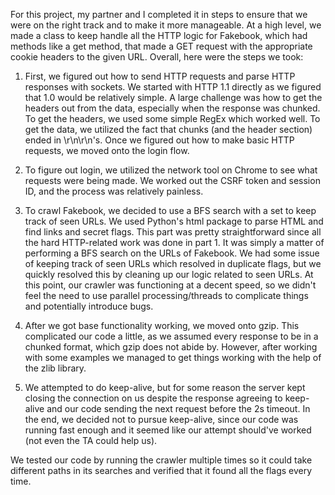 For this project, my partner and I completed it in steps to ensure that we were on the right track and to make it more
manageable. At a high level, we made a class to keep handle all the HTTP logic for Fakebook, which had methods like
a get method, that made a GET request with the appropriate cookie headers to the given URL. Overall, here were the steps
we took:

1. First, we figured out how to send HTTP requests and parse HTTP responses with sockets. We started with HTTP 1.1 
directly as we figured that 1.0 would be relatively simple. A large challenge was how to get the headers out from the
data, especially when the response was chunked. To get the headers, we used some simple RegEx which worked well. To
get the data, we utilized the fact that chunks (and the header section) ended in \r\n\r\n's. Once we figured out how
to make basic HTTP requests, we moved onto the login flow.

2. To figure out login, we utilized the network tool on Chrome to see what requests were being made. We worked out 
the CSRF token and session ID, and the process was relatively painless. 

3. To crawl Fakebook, we decided to use a BFS search with a set to keep track of seen URLs. We used Python's html package
to parse HTML and find links and secret flags. This part was pretty straightforward since all the hard HTTP-related work
was done in part 1. It was simply a matter of performing a BFS search on the URLs of Fakebook. We had some issue of
keeping track of seen URLs which resolved in duplicate flags, but we quickly resolved this by cleaning up our logic related
to seen URLs. At this point, our crawler was functioning at a decent speed, so we didn't feel the need to use parallel 
processing/threads to complicate things and potentially introduce bugs.

4. After we got base functionality working, we moved onto gzip. This complicated our code a little, as we assumed every
response to be in a chunked format, which gzip does not abide by. However, after working with some examples we managed 
to get things working with the help of the zlib library. 

5. We attempted to do keep-alive, but for some reason the server kept closing the connection on us despite the response
agreeing to keep-alive and our code sending the next request before the 2s timeout. In the end, we decided not to pursue
keep-alive, since our code was running fast enough and it seemed like our attempt should've worked (not even the TA could
help us).

We tested our code by running the crawler multiple times so it could take different paths in its searches and verified
that it found all the flags every time.